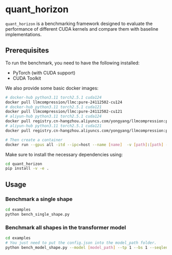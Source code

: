 # quant_horizon

`quant_horizon` is a benchmarking framework designed to evaluate the performance of different CUDA kernels and compare them with baseline implementations.

## Prerequisites

To run the benchmark, you need to have the following installed:

- PyTorch (with CUDA support)
- CUDA Toolkit

We also provide some basic docker images:
```bash
# docker-hub python3.11 torch2.5.1 cuda124
docker pull llmcompression/llmc:pure-24112502-cu124
# docker-hub python3.11 torch2.5.1 cuda121
docker pull llmcompression/llmc:pure-24112502-cu121
# aliyun-hub python3.11 torch2.5.1 cuda124
docker pull registry.cn-hangzhou.aliyuncs.com/yongyang/llmcompression:pure-24112502-cu124
# aliyun-hub python3.11 torch2.5.1 cuda121
docker pull registry.cn-hangzhou.aliyuncs.com/yongyang/llmcompression:pure-24112502-cu121

# Then create a container
docker run --gpus all -itd --ipc=host --name [name]  -v [path]:[path] --entrypoint /bin/bash [image_id]
```


Make sure to install the necessary dependencies using:

```bash
cd quant_horizon
pip install -v -e .
```

## Usage

### Benchmark a single shape
```bash
cd examples
python bench_single_shape.py
```

### Benchmark all shapes in the transformer model
```bash
cd examples
# You just need to put the config.json into the model_path folder.
python bench_model_shape.py --model [model_path] --tp 1 --bs 1 --seqlen 2048
```
